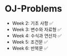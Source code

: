 ﻿# OJ-Problems

+ Week 2: 기초 사항 ✅
+ Week 3: 변수와 자료형 ✅
+ Week 4: 수식과 연산자 ✅
+ Week 5: 조건문 ✅
+ Week 6: 반복문 ✅